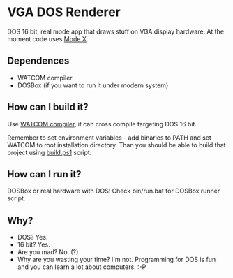 # VGA DOS Renderer
DOS 16 bit, real mode app that draws stuff on VGA display hardware.
At the moment code uses [Mode X](https://en.wikipedia.org/wiki/Mode_X).

## Dependences
* WATCOM compiler
* DOSBox (if you want to run it under modern system)

## How can I build it?
Use [WATCOM compiler](https://github.com/open-watcom/open-watcom-v2), it can cross compile targeting DOS 16 bit.

Remember to set environment variables - add binaries to PATH and set WATCOM to root installation directory. Than you should be able to build that project using [build.ps1](https://github.com/andrzejdus/vga-renderer/blob/master/build.ps1) script.

## How can I run it?
DOSBox or real hardware with DOS! Check bin/run.bat for DOSBox runner script.

## Why?
* DOS? Yes.
* 16 bit? Yes.
* Are you mad? No. (?)
* Why are you wasting your time? I'm not. Programming for DOS is fun and you can learn a lot about computers. :-P
